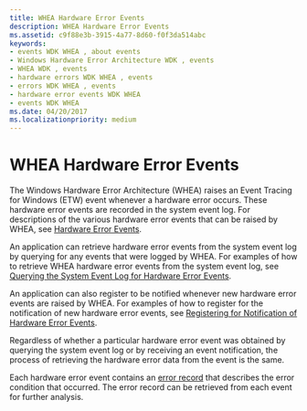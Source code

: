 ```yaml
---
title: WHEA Hardware Error Events
description: WHEA Hardware Error Events
ms.assetid: c9f88e3b-3915-4a77-8d60-f0f3da514abc
keywords:
- events WDK WHEA , about events
- Windows Hardware Error Architecture WDK , events
- WHEA WDK , events
- hardware errors WDK WHEA , events
- errors WDK WHEA , events
- hardware error events WDK WHEA
- events WDK WHEA
ms.date: 04/20/2017
ms.localizationpriority: medium
---
```


# WHEA Hardware Error Events


The Windows Hardware Error Architecture (WHEA) raises an Event Tracing for Windows (ETW) event whenever a hardware error occurs. These hardware error events are recorded in the system event log. For descriptions of the various hardware error events that can be raised by WHEA, see [Hardware Error Events](https://docs.microsoft.com/windows-hardware/drivers/ddi/_whea/).

An application can retrieve hardware error events from the system event log by querying for any events that were logged by WHEA. For examples of how to retrieve WHEA hardware error events from the system event log, see [Querying the System Event Log for Hardware Error Events](querying-the-system-event-log-for-hardware-error-events.md).

An application can also register to be notified whenever new hardware error events are raised by WHEA. For examples of how to register for the notification of new hardware error events, see [Registering for Notification of Hardware Error Events](registering-for-notification-of-hardware-error-events.md).

Regardless of whether a particular hardware error event was obtained by querying the system event log or by receiving an event notification, the process of retrieving the hardware error data from the event is the same.

Each hardware error event contains an [error record](error-records.md) that describes the error condition that occurred. The error record can be retrieved from each event for further analysis.

 

 





